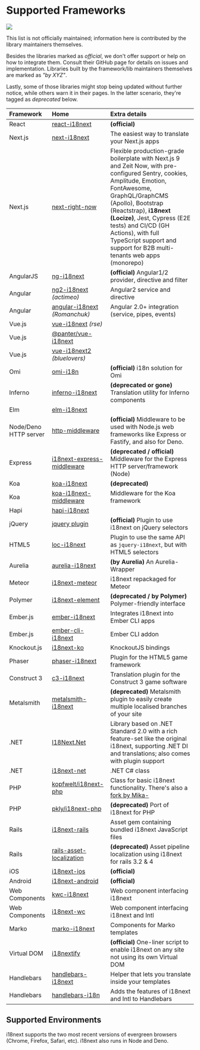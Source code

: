 # Supported Frameworks

![](../.gitbook/assets/ecosys.jpg)

This list is not officially maintained; information here is contributed by the library maintainers themselves.

Besides the libraries marked as *official*, we don't offer support or help on how to integrate them. Consult their GitHub page for details on issues and implementation. Libraries built by the framework/lib maintainers themselves are marked as _"by XYZ"_.

Lastly, some of those libraries might stop being updated without further notice, while others warn it in their pages. In the latter scenario, they're tagged as *deprecated* below.

| Framework | Home | Extra details |
| :--- | :--- | :--- |
| React | [react-i18next](https://github.com/i18next/react-i18next) | **(official)** |
| Next.js | [next-i18next](https://github.com/isaachinman/next-i18next) | The easiest way to translate your Next.js apps |
| Next.js | [next-right-now](https://github.com/UnlyEd/next-right-now) | Flexible production-grade boilerplate with Next.js 9 and Zeit Now, with pre-configured Sentry, cookies, Amplitude, Emotion, FontAwesome, GraphQL/GraphCMS \(Apollo\), Bootstrap \(Reactstrap\), **i18next \(Locize\)**, Jest, Cypress \(E2E tests\) and CI/CD \(GH Actions\), with full TypeScript support and support for B2B multi-tenants web apps \(monorepo\) |
| AngularJS | [ng-i18next](https://github.com/i18next/ng-i18next) | **(official)** Angular1/2 provider, directive and filter |
| Angular | [ng2-i18next](https://github.com/actimeo/ng2-i18next) *(actimeo)* | Angular2 service and directive |
| Angular | [angular-i18next](https://github.com/Romanchuk/angular-i18next) *(Romanchuk)* | Angular 2.0+ integration \(service, pipes, events\) |
| Vue.js | [vue-i18next](https://github.com/rse/vue-i18next) *(rse)* |  |
| Vue.js | [@panter/vue-i18next](https://github.com/panter/vue-i18next) |  |
| Vue.js | [vue-i18next2](https://github.com/bluelovers/vue-i18next2) *(bluelovers)* |  |
| Omi | [omi-i18n](https://github.com/i18next/omi-i18n) | **(official)** i18n solution for Omi |
| Inferno | [inferno-i18next](https://www.npmjs.com/package/inferno-i18next) | **(deprecated or gone)** Translation utility for Inferno components |
| Elm | [elm-i18next](https://github.com/ChristophP/elm-i18next) |  |
| Node/Deno HTTP server | [http-middleware](https://github.com/i18next/i18next-http-middleware) | **(official)** Middleware to be used with Node.js web frameworks like Express or Fastify, and also for Deno. |
| Express | [i18next-express-middleware](https://github.com/i18next/i18next-express-middleware) | **(deprecated / official)** Middleware for the Express HTTP server/framework \(Node\) |
| Koa | [koa-i18next](https://github.com/sunfuze/koa-i18next) | **(deprecated)** |
| Koa | [koa-i18next-middleware](https://github.com/lxzxl/koa-i18next-middleware) | Middleware for the Koa framework |
| Hapi | [hapi-i18next](https://github.com/kenkouot/hapi-i18next) |  |
| jQuery | [jquery plugin](https://github.com/i18next/jquery-i18next) | **(official)** Plugin to use i18next on jQuery selectors |
| HTML5 | [loc-i18next](https://github.com/mthh/loc-i18next) | Plugin to use the same API as `jquery-i18next`, but with HTML5 selectors |
| Aurelia | [aurelia-i18next](https://github.com/aurelia/i18n) | **(by Aurelia)** An Aurelia-Wrapper |
| Meteor | [i18next-meteor](https://github.com/ckir/i18next-meteor) | i18next repackaged for Meteor |
| Polymer | [i18next-element](https://github.com/Polymer/i18next-element) | **(deprecated / by Polymer)** Polymer-friendly interface |
| Ember.js | [ember-i18next](https://github.com/OCTRI/ember-i18next) | Integrates i18next into Ember CLI apps |
| Ember.js | [ember-cli-i18next](https://github.com/recipher/ember-cli-i18next) | Ember CLI addon |
| Knockout.js | [i18next-ko](https://github.com/leMaik/i18next-ko) | KnockoutJS bindings |
| Phaser | [phaser-i18next](https://github.com/orange-games/phaser-i18next) | Plugin for the HTML5 game framework |
| Construct 3 | [c3-i18next](https://github.com/nagyv/c3-i18next/) | Translation plugin for the Construct 3 game software |
| Metalsmith | [metalsmith-i18next](https://github.com/macprog-guy/metalsmith-i18next) | **(deprecated)** Metalsmith plugin to easily create multiple localised branches of your site |
| .NET | [I18Next.Net](https://github.com/DarkLiKally/I18Next.Net) | Library based on .NET Standard 2.0 with a rich feature-set like the original i18next, supporting .NET DI and translations; also comes with plugin support |
| .NET | [i18next-net](https://github.com/leonardobaggio/i18next-net) | .NET C\# class |
| PHP | [kopfwelt/i18next-php](https://github.com/Acceptd/i18next-php) | Class for basic i18next functionality. There's also a [fork by Mika-](https://github.com/Mika-/i18next-php) |
| PHP | [pkly/i18next-php](https://github.com/pkly/i18next-php) | **(deprecated)** Port of i18next for PHP |
| Rails | [i18next-rails](https://github.com/roblander/i18next-rails) | Asset gem containing bundled i18next JavaScript files |
| Rails | [rails-asset-localization](https://github.com/nicolai86/rails-asset-localization) | **(deprecated)** Asset pipeline localization using i18next for rails 3.2 & 4 |
| iOS | [i18next-ios](https://github.com/i18next/i18next-ios) | **(official)** |
| Android | [i18next-android](https://github.com/i18next/i18next-android) | **(official)** |
| Web Components | [kwc-i18next](https://github.com/successk/kwc-i18next) | Web component interfacing i18next |
| Web Components | [i18next-wc](https://github.com/spurreiter/i18next-wc) | Web component interfacing i18next and Intl |
| Marko | [marko-i18next](https://github.com/gunjam/marko-i18next) | Components for Marko templates |
| Virtual DOM | [i18nextify](https://github.com/i18next/i18nextify) | **(official)** One-liner script to enable i18next on any site not using its own Virtual DOM |
| Handlebars | [handlebars-i18next](https://github.com/UUDigitalHumanitieslab/handlebars-i18next) | Helper that lets you translate inside your templates |
| Handlebars | [handlebars-i18n](https://github.com/fwalzel/handlebars-i18n) | Adds the features of i18next and Intl to Handlebars |

## Supported Environments

i18next supports the two most recent versions of evergreen browsers \(Chrome, Firefox, Safari, etc\). i18next also runs in Node and Deno.
